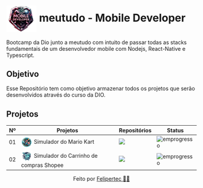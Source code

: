 <h1>
     <img align="center" width="80px" src="img/logoMeutudo.webp">
    <span>meutudo - Mobile Developer</span>
</h1>


Bootcamp da Dio junto a meutudo com intuito de passar todas as stacks fundamentais de um desenvolvedor mobile com Nodejs, React-Native e Typescript.

## Objetivo
Esse Repositório tem como objetivo armazenar todos os projetos que serão desenvolvidos através do curso da DIO.

## Projetos
|  Nº |  Projetos                                 |                     Repositórios                                             | Status     |
| ----|-----------------------------------------|------------------------------------------------------------------------------|------------|
|01  |<img src="img/marioKart.webp" alt="Mario Kart" width="30" style="vertical-align:middle;"/> Simulador do Mario Kart |[![](https://img.shields.io/badge/Acessar-000?style=for-the-badge)](https://github.com/felipertec/meuTudoMobileDeveloper/tree/main/MarioKartProject)|![emprogresso](https://img.shields.io/badge/Em_Progresso-FFBF00?style=for-the-badge)<!--(https://github.com/felipertec/meuTudoMobileDeveloper) -->|
|02  |<img src="img/shopee.webp" alt="shopee" width="30" style="vertical-align:middle;"/> Simulador do Carrinho de compras Shopee |[![](https://img.shields.io/badge/Acessar-000?style=for-the-badge)](https://github.com/felipertec/meuTudoMobileDeveloper/tree/main/shopee-cart)|![emprogresso](https://img.shields.io/badge/Em_Progresso-FFBF00?style=for-the-badge)<!--(https://github.com/felipertec/meuTudoMobileDeveloper) -->|



<div align="center"> Feito por <a href="https://github.com/felipertec">Felipertec 🧑‍💻</a>
